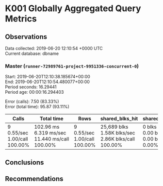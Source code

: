 # K001 Globally Aggregated Query Metrics

## Observations ##
Data collected: 2019-06-20 12:10:54 +0000 UTC  
Current database: dbname  



### Master (`runner-72989761-project-9951336-concurrent-0`) ###
Start: 2019-06-20T12:10:38.185674+00:00  
End: 2019-06-20T12:10:54.480077+00:00  
Period seconds: 16.29441  
Period age: 00:00:16.294403  

Error (calls): 7.50 (83.33%)  
Error (total time): 95.87 (93.11%)

| Calls | Total&nbsp;time | Rows | shared_blks_hit | shared_blks_read | shared_blks_dirtied | shared_blks_written | blk_read_time | blk_write_time | kcache_reads | kcache_writes | kcache_user_time_ms | kcache_system_time |
|-------|------------|------|-----------------|------------------|---------------------|---------------------|---------------|----------------|--------------|---------------|---------------------|--------------------|
|9<br/>0.55/sec<br/>1.00/call<br/>100.00% |102.96&nbsp;ms<br/>6.319&nbsp;ms/sec<br/>11.440&nbsp;ms/call<br/>100.00% |9<br/>0.55/sec<br/>1.00/call<br/>100.00% |25,689&nbsp;blks<br/>1.58K&nbsp;blks/sec<br/>2.86K&nbsp;blks/call<br/>100.00% |0&nbsp;blks<br/>0.00&nbsp;blks/sec<br/>0.00&nbsp;blks/call<br/>0.00% |0&nbsp;blks<br/>0.00&nbsp;blks/sec<br/>0.00&nbsp;blks/call<br/>0.00% |0&nbsp;blks<br/>0.00&nbsp;blks/sec<br/>0.00&nbsp;blks/call<br/>0.00% |0.00&nbsp;ms<br/>0.000&nbsp;ms/sec<br/>0.000&nbsp;ms/call<br/>0.00% |0.00&nbsp;ms<br/>0.000&nbsp;ms/sec<br/>0.000&nbsp;ms/call<br/>0.00% |0.00&nbsp;bytes<br/>0.00&nbsp;bytes/sec<br/>0.00&nbsp;bytes/call<br/>0.00% |0.00&nbsp;bytes<br/>0.00&nbsp;bytes/sec<br/>0.00&nbsp;bytes/call<br/>0.00% |0.00&nbsp;ms<br/>0.000&nbsp;ms/sec<br/>0.000&nbsp;ms/call<br/>0.00% |0.00&nbsp;ms<br/>0.000&nbsp;ms/sec<br/>0.000&nbsp;ms/call<br/>0.00%|





## Conclusions ##


## Recommendations ##

